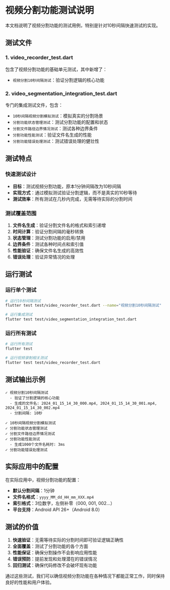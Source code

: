 # 视频分割功能测试说明

本文档说明了视频分割功能的测试用例，特别是针对10秒间隔快速测试的实现。

## 测试文件

### 1. video_recorder_test.dart
包含了视频分割功能的基础单元测试，其中新增了：
- `视频分割10秒间隔测试`：验证分割逻辑的核心功能

### 2. video_segmentation_integration_test.dart
专门的集成测试文件，包含：
- `10秒间隔视频分割模拟测试`：模拟真实的分割场景
- `分割功能状态管理测试`：测试分割功能的配置和状态
- `分割文件路径边界情况测试`：测试各种边界条件
- `分割功能性能测试`：验证文件名生成的性能
- `分割功能错误处理测试`：测试错误处理的健壮性

## 测试特点

### 快速测试设计
- **目标**：测试视频分割功能，原本1分钟间隔改为10秒间隔
- **实现方式**：通过模拟测试验证分割逻辑，而不是真实的10秒等待
- **测试效率**：所有测试在几秒内完成，无需等待实际的分割时间

### 测试覆盖范围
1. **文件名生成**：验证分割文件名的格式和索引递增
2. **时间计算**：验证分割间隔的毫秒转换
3. **状态管理**：测试分割功能的启用/禁用
4. **边界条件**：测试各种时间点和索引值
5. **性能验证**：确保文件名生成的高效性
6. **错误处理**：验证异常情况的处理

## 运行测试

### 运行单个测试
```bash
# 运行10秒间隔测试
flutter test test/video_recorder_test.dart --name="视频分割10秒间隔测试"

# 运行集成测试
flutter test test/video_segmentation_integration_test.dart
```

### 运行所有测试
```bash
# 运行所有测试
flutter test

# 运行视频录制相关测试
flutter test test/video_recorder_test.dart
```

## 测试输出示例

```
✓ 视频分割10秒间隔测试
  - 验证了分割逻辑的核心功能
  - 生成的文件名: 2024_01_15_14_30_000.mp4, 2024_01_15_14_30_001.mp4, 2024_01_15_14_30_002.mp4
  - 分割间隔: 10秒

✓ 10秒间隔视频分割模拟测试
✓ 分割功能状态管理测试
✓ 分割文件路径边界情况测试
✓ 分割功能性能测试
  - 生成1000个文件名耗时: 3ms
✓ 分割功能错误处理测试
```

## 实际应用中的配置

在实际应用中，视频分割功能的配置：
- **默认分割间隔**：1分钟
- **文件名格式**：`yyyy_MM_dd_HH_mm_XXX.mp4`
- **索引格式**：3位数字，左侧补零（000, 001, 002...）
- **平台支持**：Android API 26+（Android 8.0）

## 测试的价值

1. **快速验证**：无需等待实际的分割时间即可验证逻辑正确性
2. **全面覆盖**：测试了分割功能的各个方面
3. **性能保证**：确保分割操作不会影响应用性能
4. **错误预防**：提前发现和处理潜在的错误情况
5. **回归测试**：确保代码修改不会破坏现有功能

通过这些测试，我们可以确信视频分割功能在各种情况下都能正常工作，同时保持良好的性能和用户体验。